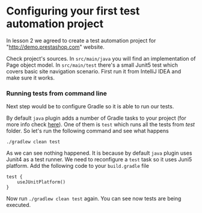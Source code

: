 # Configuring your first test automation project

In lesson 2 we agreed to create a test automation project for  "http://demo.prestashop.com" website.

Check project's sources. In `src/main/java` you will find an implementation of Page object model. In `src/main/test` there's a small Junit5 test which covers basic site navigation scenario. First run it from IntelliJ IDEA and make sure it works.

### Running tests from command line
Next step would be to configure Gradle so it is able to run our tests.

By default `java` plugin adds a number of Gradle tasks to your project (for more info check [here](https://docs.gradle.org/current/userguide/java_plugin.html#sec:java_tasks)). One of them is `test` which runs all the tests from _test_ folder. 
So let's run the following command and see what happens
```aidl
./gradlew clean test
``` 
As we can see nothing happened. It is because by default `java` plugin uses Junit4 as a test runner. We need to reconfigure a `test` task so it uses Juni5 platform. 
Add the following code to your `build.gradle` file
```aidl
test {
    useJUnitPlatform()
}
```
Now run `./gradlew clean test` again. You can see now tests are being executed.